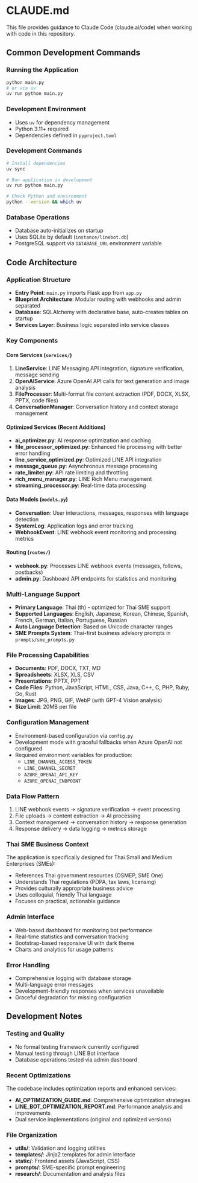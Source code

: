 # CLAUDE.md

This file provides guidance to Claude Code (claude.ai/code) when working with code in this repository.

## Common Development Commands

### Running the Application
```bash
python main.py
# or via uv
uv run python main.py
```

### Development Environment
- Uses `uv` for dependency management
- Python 3.11+ required
- Dependencies defined in `pyproject.toml`

### Development Commands
```bash
# Install dependencies
uv sync

# Run application in development
uv run python main.py

# Check Python and environment
python --version && which uv
```

### Database Operations
- Database auto-initializes on startup
- Uses SQLite by default (`instance/linebot.db`)
- PostgreSQL support via `DATABASE_URL` environment variable

## Code Architecture

### Application Structure
- **Entry Point**: `main.py` imports Flask app from `app.py`
- **Blueprint Architecture**: Modular routing with webhooks and admin separated
- **Database**: SQLAlchemy with declarative base, auto-creates tables on startup
- **Services Layer**: Business logic separated into service classes

### Key Components

#### Core Services (`services/`)
1. **LineService**: LINE Messaging API integration, signature verification, message sending
2. **OpenAIService**: Azure OpenAI API calls for text generation and image analysis
3. **FileProcessor**: Multi-format file content extraction (PDF, DOCX, XLSX, PPTX, code files)
4. **ConversationManager**: Conversation history and context storage management

#### Optimized Services (Recent Additions)
- **ai_optimizer.py**: AI response optimization and caching
- **file_processor_optimized.py**: Enhanced file processing with better error handling
- **line_service_optimized.py**: Optimized LINE API integration
- **message_queue.py**: Asynchronous message processing
- **rate_limiter.py**: API rate limiting and throttling
- **rich_menu_manager.py**: LINE Rich Menu management
- **streaming_processor.py**: Real-time data processing

#### Data Models (`models.py`)
- **Conversation**: User interactions, messages, responses with language detection
- **SystemLog**: Application logs and error tracking
- **WebhookEvent**: LINE webhook event monitoring and processing metrics

#### Routing (`routes/`)
- **webhook.py**: Processes LINE webhook events (messages, follows, postbacks)
- **admin.py**: Dashboard API endpoints for statistics and monitoring

### Multi-Language Support
- **Primary Language**: Thai (th) - optimized for Thai SME support
- **Supported Languages**: English, Japanese, Korean, Chinese, Spanish, French, German, Italian, Portuguese, Russian
- **Auto Language Detection**: Based on Unicode character ranges
- **SME Prompts System**: Thai-first business advisory prompts in `prompts/sme_prompts.py`

### File Processing Capabilities
- **Documents**: PDF, DOCX, TXT, MD
- **Spreadsheets**: XLSX, XLS, CSV  
- **Presentations**: PPTX, PPT
- **Code Files**: Python, JavaScript, HTML, CSS, Java, C++, C, PHP, Ruby, Go, Rust
- **Images**: JPG, PNG, GIF, WebP (with GPT-4 Vision analysis)
- **Size Limit**: 20MB per file

### Configuration Management
- Environment-based configuration via `config.py`
- Development mode with graceful fallbacks when Azure OpenAI not configured
- Required environment variables for production:
  - `LINE_CHANNEL_ACCESS_TOKEN`
  - `LINE_CHANNEL_SECRET` 
  - `AZURE_OPENAI_API_KEY`
  - `AZURE_OPENAI_ENDPOINT`

### Data Flow Pattern
1. LINE webhook events → signature verification → event processing
2. File uploads → content extraction → AI processing
3. Context management → conversation history → response generation
4. Response delivery → data logging → metrics storage

### Thai SME Business Context
The application is specifically designed for Thai Small and Medium Enterprises (SMEs):
- References Thai government resources (OSMEP, SME One)
- Understands Thai regulations (PDPA, tax laws, licensing)
- Provides culturally appropriate business advice
- Uses colloquial, friendly Thai language
- Focuses on practical, actionable guidance

### Admin Interface
- Web-based dashboard for monitoring bot performance
- Real-time statistics and conversation tracking  
- Bootstrap-based responsive UI with dark theme
- Charts and analytics for usage patterns

### Error Handling
- Comprehensive logging with database storage
- Multi-language error messages
- Development-friendly responses when services unavailable
- Graceful degradation for missing configuration

## Development Notes

### Testing and Quality
- No formal testing framework currently configured
- Manual testing through LINE Bot interface
- Database operations tested via admin dashboard

### Recent Optimizations
The codebase includes optimization reports and enhanced services:
- **AI_OPTIMIZATION_GUIDE.md**: Comprehensive optimization strategies
- **LINE_BOT_OPTIMIZATION_REPORT.md**: Performance analysis and improvements
- Dual service implementations (original and optimized versions)

### File Organization
- **utils/**: Validation and logging utilities
- **templates/**: Jinja2 templates for admin interface
- **static/**: Frontend assets (JavaScript, CSS)
- **prompts/**: SME-specific prompt engineering
- **research/**: Documentation and analysis files